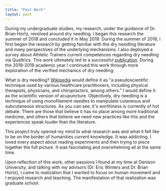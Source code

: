 ```yaml
---
title: "Past Work"
layout: post
---
```


During my undergraduate studies, my research, under the guidance of Dr. Brian Hortz, revolved around dry needling. I began this research the summer of 2018 and concluded it in May 2019. During the summer of 2018, I first began the research by getting familiar with the dry needling literature and many perspectives of the underlying mechanisms. I also deployed a survey about Athletic Trainers current competences regarding dry needling via Qualtrics. This work ultimately led to a successful [publication](https://tulimid1.github.io/research/). During the 2018-2019 academic year I continued this work through more exploration of the verified mechanics of dry needling. 

What is dry needling? [Wikipedia](https://en.wikipedia.org/wiki/Dry_needling) would define it as "a pseudoscientific technique used by various healthcare practitioners, including physical therapists, physicians, and chiropractors, among others." I would define it as the scientific version of acupuncture. Objectively, dry needling is a technique of using monofilament needles to manipulate cutaneous and subcutaneous structures. As you can see, it's worthiness is currently of hot debate. There are those that believe it has no place among more traditional medicine, and others that believe we need new practices like this and the experiences speak louder than the literature. 

This project truly opened my mind to what research was and what it felt like to be on the border of humanities current knowledge. It was addicting. I loved every aspect about reading experiments and then trying to piece together the full picture. It was fascinating and overwhelming all at the same time. 

Upon reflection of this work, other passions I found at my time at Denison University, and talking with my advisors (Dr. Eric Winters and Dr. Brian Hortz), I came to realization that I wanted to focus on human movement and I enjoyed research and teaching. The manifestation of that realization was graduate school. 
